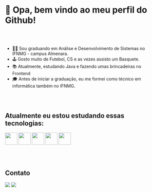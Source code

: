 # 👋 Opa, bem vindo ao meu perfil do Github!

<br/><br/>

- 🧑‍💻 Sou graduando em Análise e Desenvolvimento de Sistemas no IFNMG - campus Almenara.
- 🕹️ Gosto muito de Futebol, CS e as vezes assisto um Basquete.
- 📚 Atualmente, estudando Java e fazendo umas brincadeiras no Frontend
- 🎓 Antes de iniciar a graduação, eu me formei como técnico em informática também no IFNMG.

<br/><br/>

## Atualmente eu estou estudando essas tecnologias:

<img src="https://cdn.jsdelivr.net/gh/devicons/devicon/icons/html5/html5-original.svg" width="40" height="40"/> <img src="https://cdn.jsdelivr.net/gh/devicons/devicon/icons/css3/css3-original.svg" width="40" height="40"/> <img src="https://cdn.jsdelivr.net/gh/devicons/devicon/icons/javascript/javascript-original.svg" width="40" height="40"/>
<img src="https://cdn.jsdelivr.net/gh/devicons/devicon/icons/java/java-original-wordmark.svg" width="40" height="40"/>
<img src="https://cdn.jsdelivr.net/gh/devicons/devicon/icons/spring/spring-original.svg" width="40" height="40"/>


<br/><br/>

## Contato

<div>
<a href = "mailto:mattheus.carvalho99@gmail.com"><img src="https://img.shields.io/badge/Gmail-D14836?style=for-the-badge&logo=gmail&logoColor=white" target="_blank"></a>
<a href="https://www.linkedin.com/in/mattheus-carvalho-martins-41a3b5227/" target="_blank"><img src="https://img.shields.io/badge/-LinkedIn-%230077B5?style=for-the-badge&logo=linkedin&logoColor=white" target="_blank"></a>   
</div>
